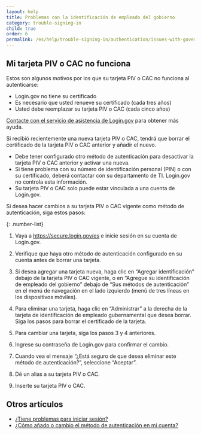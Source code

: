 ```yaml
---
layout: help
title: Problemas con la identificación de empleado del gobierno
category: trouble-signing-in
child: true
order: 6
permalink: /es/help/trouble-signing-in/authentication/issues-with-government-employee-id-piv-cac/
---
```


## Mi tarjeta PIV o CAC no funciona

Estos son algunos motivos por los que su tarjeta PIV o CAC no funciona al autenticarse:

* Login.gov no tiene su certificado
* Es necesario que usted renueve su certificado (cada tres años)
* Usted debe reemplazar su tarjeta PIV o CAC (cada cinco años)

[Contacte con el servicio de asistencia de Login.gov](/es/contact/) para obtener más ayuda.

Si recibió recientemente una nueva tarjeta PIV o CAC, tendrá que borrar el certificado de la tarjeta PIV o CAC anterior y añadir el nuevo.
* Debe tener configurado otro método de autenticación para desactivar la tarjeta PIV o CAC anterior y activar una nueva.
* Si tiene problema con su número de identificación personal (PIN) o con su certificado, deberá contactar con su departamento de TI. Login.gov no controla esta información.
* Su tarjeta PIV o CAC solo puede estar vinculada a una cuenta de Login.gov.

Si desea hacer cambios a su tarjeta PIV o CAC vigente como método de autenticación, siga estos pasos:

{: .number-list}

1. Vaya a <https://secure.login.gov/es> e inicie sesión en su cuenta de Login.gov.

1. Verifique que haya otro método de autenticación configurado en su cuenta antes de borrar una tarjeta.

1. Si desea agregar una tarjeta nueva, haga clic en “Agregar identificación” debajo de la tarjeta PIV o CAC vigente, o en “Agregue su identificación de empleado del gobierno” debajo de “Sus métodos de autenticación” en el menú de navegación en el lado izquierdo (menú de tres líneas en los dispositivos móviles).

1. Para eliminar una tarjeta, haga clic en “Administrar” a la derecha de la tarjeta de identificación de empleado gubernamental que desea borrar. Siga los pasos para borrar el certificado de la tarjeta.

1. Para cambiar una tarjeta, siga los pasos 3 y 4 anteriores.

1. Ingrese su contraseña de Login.gov para confirmar el cambio.

1. Cuando vea el mensaje “¿Está seguro de que desea eliminar este método de autenticación?”, seleccione “Aceptar”.

1. Dé un alias a su tarjeta PIV o CAC.

1. Inserte su tarjeta PIV o CAC.


## Otros artículos

* [¿Tiene problemas para iniciar sesión?](/es/help/trouble-signing-in/overview/)
* [¿Cómo añado o cambio el método de autenticación en mi cuenta?](/es/help/manage-your-account/add-or-change-your-authentication-method/)
